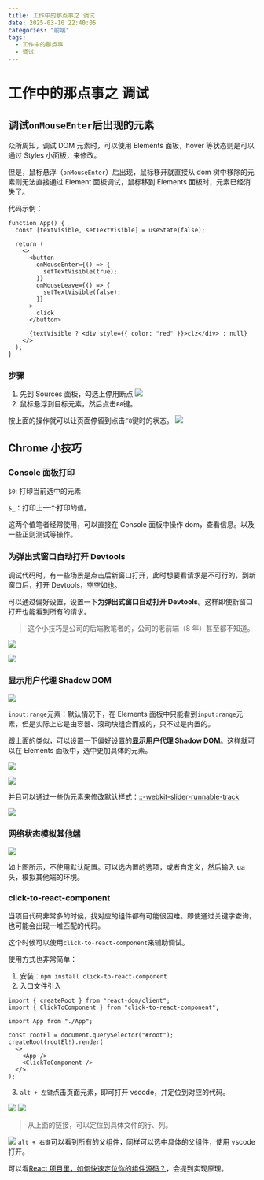 ```yaml
---
title: 工作中的那点事之 调试
date: 2025-03-10 22:40:05
categories: "前端"
tags:
  - 工作中的那点事
  - 调试
---
```


# 工作中的那点事之 调试

## 调试`onMouseEnter`后出现的元素

众所周知，调试 DOM 元素时，可以使用 Elements 面板，hover 等状态则是可以通过 Styles 小面板，来修改。

但是，鼠标悬浮（`onMouseEnter`）后出现，鼠标移开就直接从 dom 树中移除的元素则无法直接通过 Element 面板调试，鼠标移到 Elements 面板时，元素已经消失了。

代码示例：

```tsx
function App() {
  const [textVisible, setTextVisible] = useState(false);

  return (
    <>
      <button
        onMouseEnter={() => {
          setTextVisible(true);
        }}
        onMouseLeave={() => {
          setTextVisible(false);
        }}
      >
        click
      </button>

      {textVisible ? <div style={{ color: "red" }}>clz</div> : null}
    </>
  );
}
```

### 步骤

1. 先到 Sources 面板，勾选上停用断点
   ![](https://www.clzczh.top/CLZ_img/images/20250310220623.png)
2. 鼠标悬浮到目标元素，然后点击`F8`键。

按上面的操作就可以让页面停留到点击`F8`键时的状态。
![](https://www.clzczh.top/CLZ_img/images/20250310221252.png)

## Chrome 小技巧

### Console 面板打印

`$0`: 打印当前选中的元素

`$_`：打印上一个打印的值。

这两个值笔者经常使用，可以直接在 Console 面板中操作 dom，查看信息。以及一些正则测试等操作。

### 为弹出式窗口自动打开 Devtools

调试代码时，有一些场景是点击后新窗口打开，此时想要看请求是不可行的，到新窗口后，打开 Devtools，空空如也。

可以通过偏好设置，设置一下**为弹出式窗口自动打开 Devtools**。这样即使新窗口打开也能看到所有的请求。

> 这个小技巧是公司的后端教笔者的，公司的老前端（8 年）甚至都不知道。

![](https://www.clzczh.top/CLZ_img/images/20250310222237.png)

![](https://www.clzczh.top/CLZ_img/images/20250310222317.png)

### 显示用户代理 Shadow DOM

![](https://www.clzczh.top/CLZ_img/images/20250310222810.png)

`input:range`元素：默认情况下，在 Elements 面板中只能看到`input:range`元素，但是实际上它是由容器、滚动块组合而成的，只不过是内置的。

跟上面的类似，可以设置一下偏好设置的**显示用户代理 Shadow DOM**。这样就可以在 Elements 面板中，选中更加具体的元素。

![](https://www.clzczh.top/CLZ_img/images/20250310223525.png)

![](https://www.clzczh.top/CLZ_img/images/20250310223634.png)

并且可以通过一些伪元素来修改默认样式：[::-webkit-slider-runnable-track](https://developer.mozilla.org/zh-CN/docs/Web/CSS/::-webkit-slider-runnable-track)

![](https://www.clzczh.top/CLZ_img/images/20250310223911.png)

### 网络状态模拟其他端

![](https://www.clzczh.top/CLZ_img/images/202504121828174.png)

如上图所示，不使用默认配置。可以选内置的选项，或者自定义，然后输入 ua 头，模拟其他端的环境。

### click-to-react-component

当项目代码非常多的时候，找对应的组件都有可能很困难。即使通过关键字查询，也可能会出现一堆匹配的代码。

这个时候可以使用`click-to-react-component`来辅助调试。

使用方式也非常简单：

1. 安装：`npm install click-to-react-component`
2. 入口文件引入

```tsx
import { createRoot } from "react-dom/client";
import { ClickToComponent } from "click-to-react-component";

import App from "./App";

const rootEl = document.querySelector("#root");
createRoot(rootEl!).render(
  <>
    <App />
    <ClickToComponent />
  </>
);
```

3. `alt + 左键`点击页面元素，即可打开 vscode，并定位到对应的代码。

![](https://www.clzczh.top/CLZ_img/images/20250312212247.png)
![](https://www.clzczh.top/CLZ_img/images/20250312212423.png)

> 从上面的链接，可以定位到具体文件的行、列。

![](https://www.clzczh.top/CLZ_img/images/20250312212731.png)
`alt + 右键`可以看到所有的父组件，同样可以选中具体的父组件，使用 vscode 打开。

可以看[React 项目里，如何快速定位你的组件源码？](https://juejin.cn/post/7374631918111178790)，会提到实现原理。
